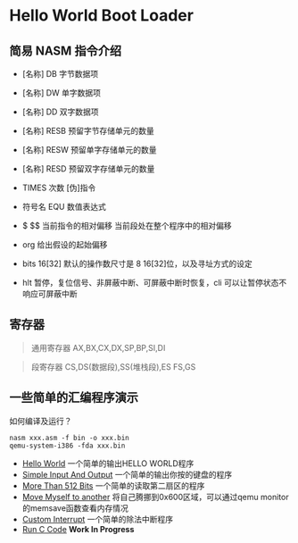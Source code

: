 # Hello World Boot Loader

## 简易 NASM 指令介绍

- [名称] DB 字节数据项
- [名称] DW 单字数据项
- [名称] DD 双字数据项

- [名称] RESB 预留字节存储单元的数量
- [名称] RESW 预留单字存储单元的数量
- [名称] RESD 预留双字存储单元的数量

- TIMES 次数 [伪]指令
- 符号名 EQU 数值表达式
- $ $\$ 当前指令的相对偏移 当前段处在整个程序中的相对偏移

- org 给出假设的起始偏移
- bits 16[32] 默认的操作数尺寸是 8 16[32]位，以及寻址方式的设定
- hlt 暂停，复位信号、非屏蔽中断、可屏蔽中断时恢复，cli 可以让暂停状态不响应可屏蔽中断

## 寄存器

> 通用寄存器 AX,BX,CX,DX,SP,BP,SI,DI

> 段寄存器 CS,DS(数据段),SS(堆栈段),ES FS,GS

## 一些简单的汇编程序演示

如何编译及运行？

```shell
nasm xxx.asm -f bin -o xxx.bin
qemu-system-i386 -fda xxx.bin
```

- [Hello World](./boot_hello_world.asm) 一个简单的输出HELLO WORLD程序
- [Simple Input And Output](./boot_key_receiver.asm) 一个简单的输出你按的键盘的程序
- [More Than 512 Bits](./boot_load_sector.asm) 一个简单的读取第二扇区的程序
- [Move Myself to another](./boot_move_myself.asm) 将自己腾挪到0x600区域，可以通过qemu monitor的memsave函数查看内存情况
- [Custom Interrupt](./boot_custom_interrupt.asm) 一个简单的除法中断程序
- [Run C Code](./run_c_code/readme.md) **Work In Progress**
